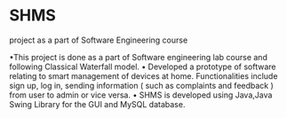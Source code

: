 # SHMS
project as a part of Software Engineering course

•This project is done as a part of Software engineering lab course and following Classical Waterfall model.
• Developed a prototype of software relating to smart management of devices at home. Functionalities include sign up,
  log in, sending information ( such as complaints and feedback ) from user to admin or vice versa.
• SHMS is developed using Java,Java Swing Library for the GUI and MySQL database.
